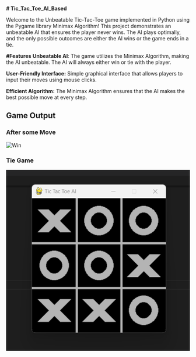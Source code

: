 **﻿# Tic_Tac_Toe_AI_Based**

Welcome to the Unbeatable Tic-Tac-Toe game implemented in Python using the Pygame library Minimax Algorithm! This project demonstrates an unbeatable AI that ensures the player never wins. The AI plays optimally, and the only possible outcomes are either the AI wins or the game ends in a tie.

**#Features**
**Unbeatable AI**: The game utilizes the Minimax Algorithm, making the AI unbeatable. The AI will always either win or tie with the player.

**User-Friendly Interface:** Simple graphical interface that allows players to input their moves using mouse clicks.

**Efficient Algorithm:** The Minimax Algorithm ensures that the AI makes the best possible move at every step.

## Game Output

### After some Move
![Win]([images/Screenshot(217).png](https://github.com/ThanishaJ24/Tic_Tac_Toe_AI_Based/blob/main/images/Screenshot%20(217).png))

### Tie Game
![Tie](https://github.com/ThanishaJ24/Tic_Tac_Toe_AI_Based/blob/main/images/Screenshot%20(218).png)




